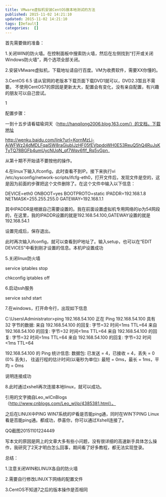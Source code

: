 ```yaml
---
title: VMware虚拟机安装CentOS做本地测试的方法
published: 2015-11-02 14:21:10
updated: 2015-11-02 14:21:10
tags: [Default]
categories:  []
---
```


首先需要做的准备：

1.关闭WIN的防火墙。在控制面板中搜索防火墙，然后在左侧找到“打开或关闭Windows防火墙”，两个选项全部关闭。

2.安装VMware虚拟机，下载地址请自行百度。VM为收费软件，需要XX你懂的。

3.CentOS 6.5 请从官网的老版本下载页面下载DVD1就可以，DVD2.3暂且不需要。 不使用CentOS7的原因是更新太大，配置会有变化，没有亲自配置，有兴趣的朋友可以自己尝试。

1

配置步骤：

一到十五步请看韫瑜洞天（http://hanqilong2006.blog.163.com/）的文档，下载地址


http://wenku.baidu.com/link?url=KornMzLj-AiWFWz24dMDLFqalSW8raGiublJzHF05fEVbpdoWH0E53ReuQ5hQ4RuJsKTyTQ78BGFb4umUycNUqN_qf7Wqv6fIf_Rq5vGpn_

从第十期不开始请不要按他的操作。

4.在linux下输入ifconfig，此时查看不到IP。接下来执行vi /etc/sysconfig/network-scripts/ifcfg-eth0，打开文件后，发现文件是空的，这是因为前面的步骤把这个文件删除了。在这个文件中输入以下信息：

DEVICE=eth0
ONBOOT=yes
BOOTPROTO=static
IPADDR=192.168.1.8
NETMASK=255.255.255.0
GATEWAY=192.168.1.1

其中IPADDR是根据自己需要设置的。我在前面设置虚拟机专用网络的ip为54网段的，在这里，我的IPADDR设置的就是192.168.54.100,GATEWAY设置的就是192.168.54.1

设置完成后，保存退出。

此时再次输入ifconfig，就可以查看到IP地址了。输入setup，也可以在“EDIT  DEVICES”中看到刚才设置的信息。本机IP设置成功

5.关闭linux防火墙

service iptables stop

chkconfig iptables off

6.启动ssh服务

service sshd start

7.在windows，打开命令行，出现如下信息

C:\Users\Administrator>ping 192.168.54.100
正在 Ping 192.168.54.100 具有 32 字节的数据:
来自 192.168.54.100 的回复: 字节=32 时间<1ms TTL=64
来自 192.168.54.100 的回复: 字节=32 时间<1ms TTL=64
来自 192.168.54.100 的回复: 字节=32 时间=1ms TTL=64
来自 192.168.54.100 的回复: 字节=32 时间<1ms TTL=64

192.168.54.100 的 Ping 统计信息:
数据包: 已发送 = 4，已接收 = 4，丢失 = 0 (0% 丢失)，
往返行程的估计时间(以毫秒为单位):
最短 = 0ms，最长 = 1ms，平均 = 0ms

说明连接成功

8.此时通过xshell再次连接本地linux，就可以成功。

引用的文字摘自Leo_wlCnBlogs（http://www.cnblogs.com/Leo_wl/p/4385381.html）。

之后在LINUX中PING WIN7系统的IP看是否能ping通，同时在WIN下PING Linux 看是否能ping通。都成功，恭喜你，你可以通过Xshell连接了。

QQ截图20151101224449

写本文的原因是网上的文章大多有些小问题，没有很详细的高速新手具体怎么操作，我研究了2天才明白怎么回事，期间看了好多教程，都无法实现登录。

总结：

1.注意关闭WIN和LINUX各自的防火墙

2.需要自行修改LINUX下网络的配置文件

3.CentOS不知道7之后的版本操作是否相同